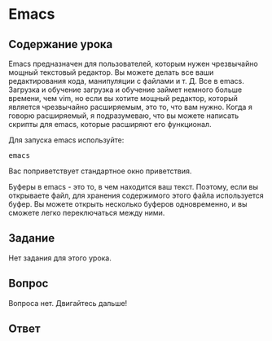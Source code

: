 # Emacs

## Cодержание урока

Emacs предназначен для пользователей, которым нужен чрезвычайно мощный текстовый редактор. Вы можете делать все ваши редактирования кода, манипуляции с файлами и т. Д. Все в emacs. Загрузка и обучение загрузка и обучение займет немного больше времени, чем vim, но если вы хотите мощный редактор, который является чрезвычайно расширяемым, это то, что вам нужно. Когда я говорю расширяемый, я подразумеваю, что вы можете написать скрипты для emacs, которые расширяют его функционал.

Для запуска emacs используйте:

<pre>emacs</pre>

Вас поприветствует стандартное окно приветствия.

Буферы в emacs - это то, в чем находится ваш текст. Поэтому, если вы открываете файл, для хранения содержимого этого файла используется буфер. Вы можете открыть несколько буферов одновременно, и вы сможете легко переключаться между ними.

## Задание

Нет задания для этого урока.

## Вопрос

Вопроса нет. Двигайтесь дальше!

## Ответ
